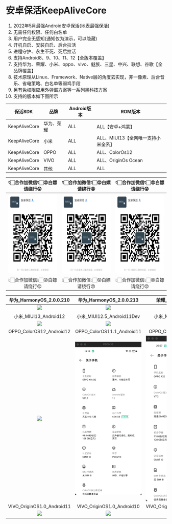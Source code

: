 # 安卓保活KeepAliveCore 
1. 2022年5月最强Android安卓保活(地表最强保活)  
2. 无需任何权限、任何白名单  
3. 用户完全无感知(通知仅为演示，可以隐藏)  
4. 开机自启、安装自启、后台拉活  
5. 进程守护、永生不死、死后拉活  
6. 支持Android8、9、10、11、12【全版本覆盖】  
7. 支持华为、荣耀、小米、oppo、vivo、魅族、三星、中兴、联想、谷歌【全品牌覆盖】
8. 技术原理从Linux、Framework、Native层的角度去实现，非一像素、后台音乐、省电策略、白名单等弱鸡手段  
9. 另有免权限应用外弹窗方案等一系列黑科技方案
10. 支持的版本如下图所示

保活SDK|品牌|Android版本|ROM版本
---|---|---|---
KeepAliveCore|华为、荣耀|ALL|ALL【安卓+鸿蒙】
KeepAliveCore|小米|ALL|ALL、MIUI13【全网唯一支持小米全系】
KeepAliveCore|OPPO|ALL|ALL、ColorOs12
KeepAliveCore|VIVO|ALL|ALL、OriginOs Ocean
KeepAliveCore|其他|ALL|ALL
  
|👇🏻合作加微信👇🏻😡白嫖请绕行😡|👇🏻合作加微信👇🏻😡白嫖请绕行😡|👇🏻合作加微信👇🏻😡白嫖请绕行😡|
|:--:|:--:|:--:|
|<img src="keepalive.jpg" width = "200" height = "250"/>|<img src="keepalive.jpg" width = "200" height = "250"/>|<img src="keepalive.jpg" width = "200" height = "250"/>|  
|👆🏻合作加微信👆🏻😡白嫖请绕行😡|👆🏻合作加微信👆🏻😡白嫖请绕行😡|👆🏻合作加微信👆🏻😡白嫖请绕行😡|

|华为_HarmonyOS_2.0.0.210|华为_HarmonyOS_2.0.0.213|荣耀_HarmonyOS_2.0.0|
|:--:|:--:|:--:|
|![](华为_HarmonyOS_2.0.0.210.mp4.gif)|![](华为_HarmonyOS_2.0.0.213.mp4.gif)|![](荣耀_HarmonyOS_2.0.0.mp4.gif)
|小米_MIUI13_Android12|小米_MIUI12.5_Android11Dev|小米_MIUI12.5_Android11|
|![](小米_MIUI13_Android12.mp4.gif)|![](小米_MIUI12.5_Android11Dev.mp4.gif)|![](小米_MIUI12.5_Android11.mp4.gif)|
|OPPO_ColorOS12_Android12|OPPO_ColorOS11.1_Android11|OPPO_ColorOS_7.2_Android10|
|![](OPPO_ColorOS12_Android12.mp4.gif)|![](OPPO_ColorOS11.1_Android11.mp4.gif)|![](OPPO_ColorOS_7.2_Android10.mp4.gif)|
|VIVO_OriginOS1.0_Android11|VIVO_OriginOS1.0_Android10|VIVO_OriginOS_Ocean_Android10|
|![](VIVO_OriginOS1.0_Android11.mp4.gif)|![](VIVO_OriginOS1.0_Android10.mp4.gif)|![](VIVO_OriginOSOcean_Android10.mp4.gif)|
